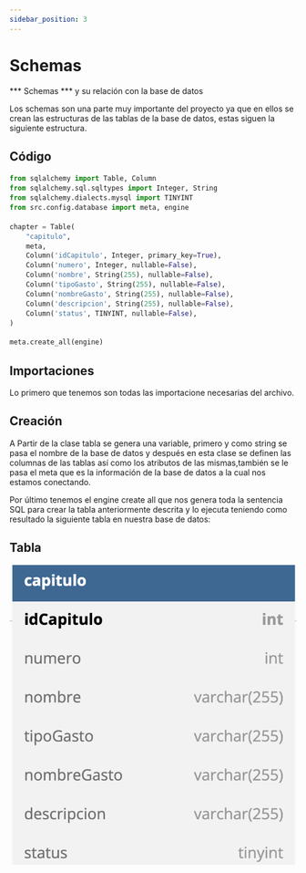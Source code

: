 ```yaml
---
sidebar_position: 3
---
```


# Schemas
*** Schemas *** y su relación con la base de datos

Los schemas son una parte muy importante del proyecto ya que en ellos se crean las estructuras de las tablas de la base de datos, estas siguen la siguiente estructura.

## Código

```python
from sqlalchemy import Table, Column
from sqlalchemy.sql.sqltypes import Integer, String
from sqlalchemy.dialects.mysql import TINYINT
from src.config.database import meta, engine

chapter = Table(
    "capitulo",
    meta,
    Column('idCapitulo', Integer, primary_key=True),
    Column('numero', Integer, nullable=False),
    Column('nombre', String(255), nullable=False),
    Column('tipoGasto', String(255), nullable=False),
    Column('nombreGasto', String(255), nullable=False),
    Column('descripcion', String(255), nullable=False),
    Column('status', TINYINT, nullable=False),
)

meta.create_all(engine)
```

## Importaciones
Lo primero que tenemos son todas las importacione necesarias del archivo.

## Creación
A Partir de la clase tabla se genera una variable, primero y como string se pasa el nombre de la base de datos y después en esta clase se definen las columnas de las tablas así como los atributos de las mismas,también se le pasa el meta que es la información de la base de datos a la cual nos estamos conectando.


Por último tenemos el engine create all que nos genera toda la sentencia SQL para crear la tabla anteriormente descrita y lo ejecuta teniendo como resultado la siguiente tabla en nuestra base de datos:

## Tabla

![Table](../../static/img/table.png "MarineGEO logo")
